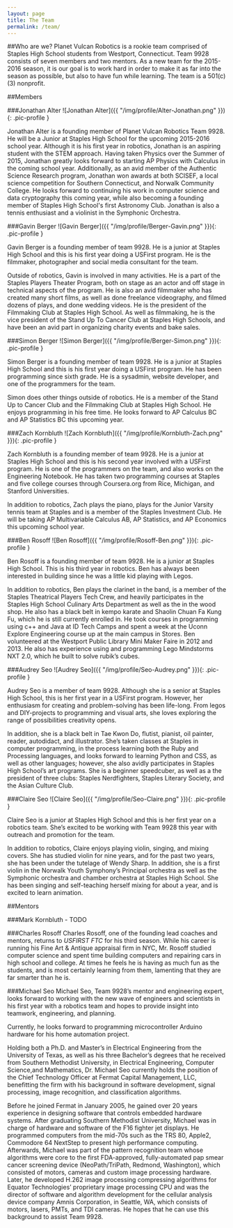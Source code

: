 ```yaml
---
layout: page
title: The Team
permalink: /team/
---
```


##Who are we?
Planet Vulcan Robotics is a rookie team comprised of Staples High School students from Westport, Connecticut. Team 9928 consists of seven members and two mentors. As a new team for the 2015-2016 season, it is our goal is to work hard in order to make it as far into the season as possible, but also to have fun while learning. The team is a 501(c)(3) nonprofit. 


##Members

###Jonathan Alter
![Jonathan Alter]({{ "/img/profile/Alter-Jonathan.png" }}){: .pic-profile }

Jonathan Alter is a founding member of Planet Vulcan Robotics Team 9928.  He will be a Junior at Staples High School for the upcoming 2015-2016 school year. Although it is his first year in robotics, Jonathan is an aspiring student with the STEM approach. Having taken Physics over the Summer of 2015, Jonathan greatly looks forward to starting AP Physics with Calculus in the coming school year. Additionally, as an avid member of the Authentic Science Research program, Jonathan won awards at both SCISEF, a local science competition for Southern Connecticut, and Norwalk Community College. He looks forward to continuing his work in computer science and data cryptography this coming year, while also becoming a founding member of Staples High School's first Astronomy Club. Jonathan is also a tennis enthusiast and a violinist in the Symphonic Orchestra.

###Gavin Berger
![Gavin Berger]({{ "/img/profile/Berger-Gavin.png" }}){: .pic-profile }

Gavin Berger is a founding member of team 9928. He is a junior at Staples High School and this is his first year doing a USFirst program. He is the filmmaker, photographer and social media consultant for the team. 

Outside of robotics, Gavin is involved in many activities. He is a part of the Staples Players Theater Program, both on stage as an actor and off stage in technical aspects of the program. He is also an avid filmmaker who has created many short films, as well as done freelance videography, and filmed dozens of plays, and done wedding videos. He is the president of the Filmmaking Club at Staples High School. As well as filmmaking, he is the vice president of the Stand Up To Cancer Club at Staples High Schools, and have been an avid part in organizing charity events and bake sales.

###Simon Berger
![Simon Berger]({{ "/img/profile/Berger-Simon.png" }}){: .pic-profile }

Simon Berger is a founding member of team 9928. He is a junior at Staples High School and this is his first year doing a USFirst program. He has been programming since sixth grade. He is a sysadmin, website developer, and one of the programmers for the team.

Simon does other things outside of robotics. He is a member of the Stand Up to Cancer Club and the Filmmaking Club at Staples High School. He enjoys programming in his free time. He looks forward to AP Calculus BC and AP Statistics BC this upcoming year.

###Zach Kornbluth
![Zach Kornbluth]({{ "/img/profile/Kornbluth-Zach.png" }}){: .pic-profile }

Zach Kornbluth is a founding member of team 9928. He is a junior at Staples High School and this is his second year involved with a USFirst program. He is one of the programmers on the team, and also works on the Engineering Notebook. He has taken two programming courses at Staples and five college courses through Coursera.org from Rice, Michigan, and Stanford Universities.

In addition to robotics, Zach plays the piano, plays for the Junior Varsity tennis team at Staples and is a member of the Staples Investment Club. He will be taking AP Multivariable Calculus AB, AP Statistics, and AP Economics this upcoming school year.

###Ben Rosoff
![Ben Rosoff]({{ "/img/profile/Rosoff-Ben.png" }}){: .pic-profile }

Ben Rosoff is a founding member of team 9928. He is a junior at Staples High School. This is his third year in robotics. Ben has always been interested in building since he was a little kid playing with Legos. 

In addition to robotics, Ben plays the clarinet in the band, is a member of the Staples Theatrical Players Tech Crew, and heavily participates in the Staples High School Culinary Arts Department as well as the in the wood shop. He also has a black belt in kempo karate and Shaolin Chuan Fa Kung Fu, which he is still currently enrolled in. He took courses in programming using c++ and Java at ID Tech Camps and spent a week at the Uconn Explore Engineering course up at the main campus in Stores. Ben volunteered at the Westport Public Library Mini Maker Faire in 2012 and 2013. He also has experience using and programming Lego Mindstorms NXT 2.0, which he built to solve rubik’s cubes. 

###Audrey Seo
![Audrey Seo]({{ "/img/profile/Seo-Audrey.png" }}){: .pic-profile }

Audrey Seo is a member of team 9928. Although she is a senior at Staples High School, this is her first year in a USFirst program. However, her enthusiasm for creating and problem-solving has been life-long. From legos and DIY-projects to programming and visual arts, she loves exploring the range of possibilities creativity opens.

In addition, she is a black belt in Tae Kwon Do, flutist, pianist, oil painter, reader, autodidact, and illustrator. She’s taken classes at Staples in computer programming, in the process learning both the Ruby and Processing languages, and looks forward to learning Python and CSS, as well as other languages; however, she also avidly participates in Staples High School’s art programs. She is a beginner speedcuber, as well as a the president of three clubs: Staples Nerdfighters, Staples Literary Society, and the Asian Culture Club.

###Claire Seo
![Claire Seo]({{ "/img/profile/Seo-Claire.png" }}){: .pic-profile }

Claire Seo is a junior at Staples High School and this is her first year on a robotics team. She’s excited to be working with Team 9928 this year with outreach and promotion for the team.

In addition to robotics, Claire enjoys playing violin, singing, and mixing covers. She has studied violin for nine years, and for the past two years, she has been under the tutelage of Wendy Sharp. In addition, she is a first violin in the Norwalk Youth Symphony’s Principal orchestra as well as the Symphonic orchestra and chamber orchestra at Staples High School. She has been singing and self-teaching herself mixing for about a year, and is excited to learn animation.


##Mentors

###Mark Kornbluth - TODO


###Charles Rosoff
Charles Rosoff, one of the founding lead coaches and mentors, returns to _USFIRST FTC_ for his third season. While his career is running his Fine Art & Antique appraisal firm in NYC, Mr. Rosoff studied computer science and spent time building computers and repairing cars in high school and college.  At times he feels he is having as much fun as the students, and is most certainly learning from them, lamenting that they are far smarter than he is.

###Michael Seo
Michael Seo, Team 9928’s mentor and engineering expert, looks forward to working with the new wave of engineers and scientists in his first year with a robotics team and hopes to provide insight into teamwork, engineering, and planning.

Currently, he looks forward to programming microcontroller Arduino hardware for his home automation project.

Holding both a Ph.D. and Master’s in Electrical Engineering from the University of Texas, as well as his three Bachelor’s degrees that he received from Southern Methodist University, in Electrical Engineering, Computer Science,and Mathematics, Dr. Michael Seo currently holds the position of the Chief Technology Officer at Fermat Capital Management, LLC, benefitting the firm with his background in software development, signal processing, image recognition, and classification algorithms.

Before he joined Fermat in January 2005, he gained over 20 years experience in designing software that controls embedded hardware systems. After graduating Southern Methodist University, Michael was in charge of hardware and software of the F16 fighter jet displays. He programmed computers from the mid-70s such as the TRS 80, Apple2, Commodore 64 NextStep to present high performance computing. Afterwards, Michael was part of the pattern recognition team whose algorithms were core to the first FDA-approved, fully-automated pap smear cancer screening device (NeoPath/TriPath, Redmond, Washington), which consisted of motors, cameras and custom image processing hardware. Later, he developed H.262 image processing compressing algorithms for Equator Technologies’ proprietary image processing CPU and was the director of software and algorithm development for the cellular analysis device company Amnis Corporation, in Seattle, WA, which consists of motors, lasers, PMTs, and TDI cameras. He hopes that he can use this background to assist Team 9928.

